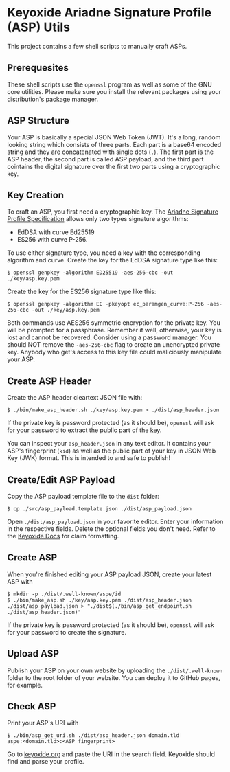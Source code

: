 # Keyoxide Ariadne Signature Profile (ASP) Utils #

This project contains a few shell scripts to manually craft ASPs.

## Prerequesites ##

These shell scripts use the `openssl` program as well as some of the GNU core
utilities. Please make sure you install the relevant packages using your
distribution's package manager.

## ASP Structure ##

Your ASP is basically a special JSON Web Token (JWT). It's a long, random
looking string which consists of three parts. Each part is a base64 encoded
string and they are concatenated with single dots (`.`). The first part is the
ASP header, the second part is called ASP payload, and the third part cointains
the digital signature over the first two parts using a cryptographic key.

## Key Creation ##

To craft an ASP, you first need a cryptographic key. The [Ariadne Signature
Profile Specification][ariadne-signature-profile-0] allows only two types
signature algorithms:

- EdDSA with curve Ed25519
- ES256 with curve P-256.

To use either signature type, you need a key with the corresponding algorithm
and curve. Create the key for the EdDSA signature type like this:

```shell
$ openssl genpkey -algorithm ED25519 -aes-256-cbc -out ./key/asp.key.pem
```

Create the key for the ES256 signature type like this:

```shell
$ openssl genpkey -algorithm EC -pkeyopt ec_paramgen_curve:P-256 -aes-256-cbc -out ./key/asp.key.pem
```

Both commands use AES256 symmetric encryption for the private key. You will be
prompted for a passphrase. Remember it well, otherwise, your key is lost and
cannot be recovered. Consider using a password manager. You should NOT remove
the `-aes-256-cbc` flag to create an unencrypted private key. Anybody who get's
access to this key file could maliciously manipulate your ASP.

[ariadne-signature-profile-0]: <https://ariadne.id/related/ariadne-signature-profile-0/>

## Create ASP Header ##

Create the ASP header cleartext JSON file with:

```shell
$ ./bin/make_asp_header.sh ./key/asp.key.pem > ./dist/asp_header.json
```

If the private key is password protected (as it should be), `openssl` will ask
for your password to extract the public part of the key.

You can inspect your `asp_header.json` in any text editor. It contains your
ASP's fingerprint (`kid`) as well as the public part of your key in JSON Web Key
(JWK) format. This is intended to and safe to publish!

## Create/Edit ASP Payload ##

Copy the ASP payload template file to the `dist` folder:

```shell
$ cp ./src/asp_payload.template.json ./dist/asp_payload.json
```

Open `./dist/asp_payload.json` in your favorite editor. Enter your information
in the respective fields. Delete the optional fields you don't need. Refer to
the [Keyoxide Docs][service-providers] for claim formatting.

[service-providers]: <https://docs.keyoxide.org/service-providers/>

## Create ASP ##

When you're finished editing your ASP payload JSON, create your latest ASP with

```shell
$ mkdir -p ./dist/.well-known/aspe/id
$ ./bin/make_asp.sh ./key/asp.key.pem ./dist/asp_header.json ./dist/asp_payload.json > "./dist$(./bin/asp_get_endpoint.sh ./dist/asp_header.json)"
```

If the private key is password protected (as it should be), `openssl` will ask
for your password to create the signature.

## Upload ASP ##

Publish your ASP on your own website by uploading the `./dist/.well-known`
folder to the root folder of your website. You can deploy it to GitHub pages,
for example.

## Check ASP ##

Print your ASP's URI with

```shell
$ ./bin/asp_get_uri.sh ./dist/asp_header.json domain.tld
aspe:<domain.tld>:<ASP fingerprint>
```

Go to [keyoxide.org](https://keyoxide.org/) and paste the URI in the search
field. Keyoxide should find and parse your profile.
